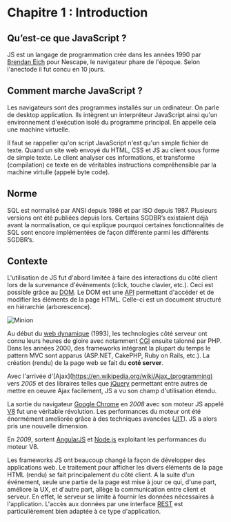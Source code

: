 # Chapitre 1 : Introduction

## Qu’est-ce que JavaScript ?
JS est un langage de programmation crée dans les années 1990 par [Brendan Eich](https://en.wikipedia.org/wiki/Brendan_Eich) pour Nescape, le navigateur phare de l'époque. Selon l'anectode il fut concu en 10 jours.

## Comment marche JavaScript ?
Les navigateurs sont des programmes installés sur un ordinateur. On parle de desktop application. Ils intègrent un interpréteur JavaScript ainsi qu'un environnement d'exécution isolé du programme principal. En appelle cela une machine virtuelle.

Il faut se rappeller qu'on script JavaScript n'est qu'un simple fichier de texte. Quand un site web envoyé du HTML, CSS et JS au client sous forme de simple texte. Le client analyser ces informations, et transforme (compilation) ce texte en de véritables instructions compréhensible par la machine virtulle (appelé byte code).

## Norme
SQL est normalisé par ANSI depuis 1986 et par ISO depuis 1987. Plusieurs versions ont été
publiées depuis lors. Certains SGDBR’s existaient déjà avant la normalisation, ce qui explique
pourquoi certaines fonctionnalités de SQL sont encore implémentées de façon différente
parmi les différents SGDBR’s.


## Contexte

L'utilisation de JS fut d'abord limitée à faire des interactions du côté client lors de la survenance d'événements (click, touche clavier, etc.). Ceci est possible grâce au [DOM](https://en.wikipedia.org/wiki/Document_Object_Model). Le DOM est une [API](https://en.wikipedia.org/wiki/Application_programming_interface) permettant d'accéder et de modifier les éléments de la page HTML. Celle-ci est un document structuré en hiérarchie (arborescence).

![Minion](https://upload.wikimedia.org/wikipedia/commons/thumb/5/5a/DOM-model.svg/220px-DOM-model.svg.png)

Au début du [web dynamique](http://royal.pingdom.com/2007/12/07/a-history-of-the-dynamic-web/) (1993), les technologies côté serveur ont connu leurs heures de gloire avec notamment [CGI](https://en.wikipedia.org/wiki/Common_Gateway_Interface) ensuite talonné par PHP. Dans les années 2000, des frameworks intégrant la plupart du temps le pattern MVC sont apparus (ASP.NET, CakePHP, Ruby on Rails, etc.). La création (rendu) de la page web se fait du **coté server**.

Avec l'arrivée d'[Ajax](https://en.wikipedia.org/wiki/Ajax_(programming) vers *2005* et des libraires telles que [jQuery](https://jquery.com/) permettant entre autres de mettre en oeuvre Ajax facilement, JS a vu son champ d'utilisation étendu.

La sortie du navigateur [Google Chrome](https://en.wikipedia.org/wiki/Google_Chrome) en *2008* avec son moteur JS appelé [V8](https://en.wikipedia.org/wiki/V8_(JavaScript_engine)) fut une véritable révolution. Les performances du moteur ont été énormément ameliorée grâce à des techniques avancées ([JIT](https://en.wikipedia.org/wiki/Just-in-time_compilation)). JS a alors pris une nouvelle dimension.

En *2009*, sortent [AngularJS](https://angularjs.org/) et [Node.js](https://nodejs.org/en/) exploitant les performances du moteur V8.

Les frameworks JS ont beaucoup changé la façon de développer des applications web. Le traitement pour afficher les divers éléments de la page HTML (rendu) se fait principalement du côté client. A la suite d'un événement, seule une partie de la page est mise à jour ce qui, d'une part, améliore la UX, et d'autre part, allège la communication entre client et serveur. En effet, le serveur se limite à fournir les données nécessaires à l'application. L'accès aux données par une interface [REST](https://en.wikipedia.org/wiki/Representational_state_transfer) est particulièrement bien adaptée à ce type d'application.
